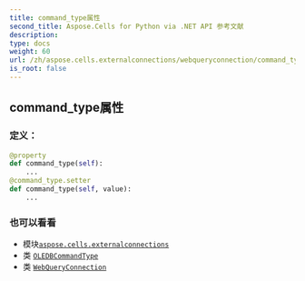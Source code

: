 ```yaml
---
title: command_type属性
second_title: Aspose.Cells for Python via .NET API 参考文献
description:
type: docs
weight: 60
url: /zh/aspose.cells.externalconnections/webqueryconnection/command_type/
is_root: false
---
```

## command_type属性
### 定义：
```python
@property
def command_type(self):
    ...
@command_type.setter
def command_type(self, value):
    ...
```

### 也可以看看
* 模块[`aspose.cells.externalconnections`](../../)
* 类 [`OLEDBCommandType`](/cells/python-net/zh/aspose.cells.externalconnections/oledbcommandtype)
* 类 [`WebQueryConnection`](/cells/python-net/zh/aspose.cells.externalconnections/webqueryconnection)
